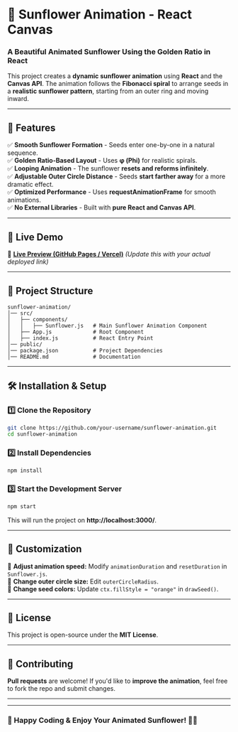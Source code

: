 ﻿# 🌻 **Sunflower Animation - React Canvas**  

### **A Beautiful Animated Sunflower Using the Golden Ratio in React**  

This project creates a **dynamic sunflower animation** using **React** and the **Canvas API**. The animation follows the **Fibonacci spiral** to arrange seeds in a **realistic sunflower pattern**, starting from an outer ring and moving inward.  

---

## **🚀 Features**  
✅ **Smooth Sunflower Formation** - Seeds enter one-by-one in a natural sequence.  
✅ **Golden Ratio-Based Layout** - Uses **φ (Phi)** for realistic spirals.  
✅ **Looping Animation** - The sunflower **resets and reforms infinitely**.  
✅ **Adjustable Outer Circle Distance** - Seeds **start farther away** for a more dramatic effect.  
✅ **Optimized Performance** - Uses **requestAnimationFrame** for smooth animations.  
✅ **No External Libraries** - Built with **pure React and Canvas API**.  

---

## **📌 Live Demo**  
🚀 **[Live Preview (GitHub Pages / Vercel)](https://your-demo-link.com)** *(Update this with your actual deployed link)*  

---

## **📂 Project Structure**
```
sunflower-animation/
│── src/
│   ├── components/
│   │   ├── Sunflower.js   # Main Sunflower Animation Component
│   ├── App.js             # Root Component
│   ├── index.js           # React Entry Point
│── public/
│── package.json           # Project Dependencies
│── README.md              # Documentation
```

---

## **🛠️ Installation & Setup**  

### **1️⃣ Clone the Repository**  
```sh
git clone https://github.com/your-username/sunflower-animation.git
cd sunflower-animation
```

### **2️⃣ Install Dependencies**  
```sh
npm install
```

### **3️⃣ Start the Development Server**  
```sh
npm start
```
This will run the project on **http://localhost:3000/**.  

---

## **🎨 Customization**
🔹 **Adjust animation speed:** Modify `animationDuration` and `resetDuration` in `Sunflower.js`.  
🔹 **Change outer circle size:** Edit `outerCircleRadius`.  
🔹 **Change seed colors:** Update `ctx.fillStyle = "orange"` in `drawSeed()`.  

---

## **📜 License**
This project is open-source under the **MIT License**.  

---

## **🤝 Contributing**
**Pull requests** are welcome! If you'd like to **improve the animation**, feel free to fork the repo and submit changes.  

---


---

### **🚀 Happy Coding & Enjoy Your Animated Sunflower! 🌻✨**